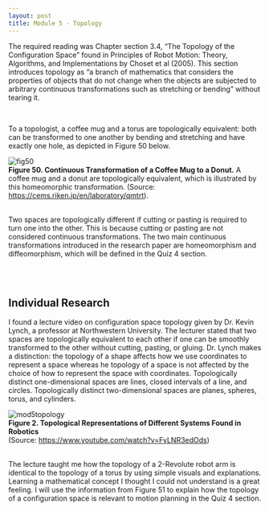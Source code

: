 ```yaml
---
layout: post
title: Module 5 - Topology
---
```


The required reading was Chapter section 3.4, “The Topology of the Configuration Space” found in Principles of Robot Motion: Theory, Algorithms, and Implementations by Choset et al (2005). This section introduces topology as “a branch of mathematics that considers the properties of objects that do not change when the objects are subjected to arbitrary continuous transformations such as stretching or bending” without tearing it. 

<br>

To a topologist, a coffee mug and a torus are topologically equivalent: both can be transformed to one another by bending and stretching and have exactly one hole, as depicted in Figure 50 below.

![fig50](https://cabreraleon.github.io/images/fig50.png) <br>
**Figure 50. Continuous Transformation of a Coffee Mug to a Donut.** A coffee mug and a donut are topologically equivalent, which is illustrated by this homeomorphic transformation. (Source: https://cems.riken.jp/en/laboratory/qmtrt). <br>
<br>

Two spaces are topologically different if cutting or pasting is required to turn one into the other. This is because cutting or pasting are not considered continuous transformations. The two main continuous transformations introduced in the research paper are homeomorphism and diffeomorphism, which will be defined in the Quiz 4 section. <br>

<br>

<br>

## Individual Research
  I found a lecture video on configuration space topology given by Dr. Kevin Lynch, a professor at Northwestern University. The lecturer stated that two spaces are topologically equivalent to each other if one can be smoothly transformed to the other without cutting, pasting, or gluing. Dr. Lynch makes a distinction: the topology of a shape affects how we use coordinates to represent a space whereas he topology of a space is not affected by the choice of how to represent the space with coordinates. Topologically distinct one-dimensional spaces are lines, closed intervals of a line, and circles. Topologically distinct two-dimensional spaces are planes, spheres, torus, and cylinders. <br>

  ![mod5topology](https://cabreraleon.github.io/images/fig51.png) <br>
  **Figure 2. Topological Representations of Different Systems Found in Robotics** <br>(Source: https://www.youtube.com/watch?v=FyLNR3edOds) <br>
  <br>

  The lecture taught me how the topology of a 2-Revolute robot arm is identical to the topology of a torus by using simple visuals and explanations. Learning a mathematical concept I thought I could not understand is a great feeling. I will use the information from Figure 51 to explain how the topology of a configuration space is relevant to motion planning in the Quiz 4 section.  


